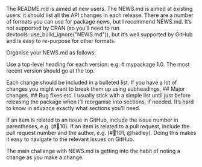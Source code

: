 The README.md is aimed at new users. The NEWS.md is aimed at existing users: it should list all the API changes in each release. There are a number of formats you can use for package news, but I recommend NEWS.md. It’s not supported by CRAN (so you’ll need to run devtools::use_build_ignore("NEWS.md")), but it’s well supported by GitHub and is easy to re-purpose for other formats.

Organise your NEWS.md as follows:

Use a top-level heading for each version: e.g. # mypackage 1.0. The most recent version should go at the top.

Each change should be included in a bulleted list. If you have a lot of changes you might want to break them up using subheadings, ## Major changes, ## Bug fixes etc. I usually stick with a simple list until just before releasing the package when I’ll reorganise into sections, if needed. It’s hard to know in advance exactly what sections you’ll need.

If an item is related to an issue in GitHub, include the issue number in parentheses, e.g. (#10). If an item is related to a pull request, include the pull request number and the author, e.g. (#101, @hadley). Doing this makes it easy to navigate to the relevant issues on GitHub.

The main challenge with NEWS.md is getting into the habit of noting a change as you make a change.